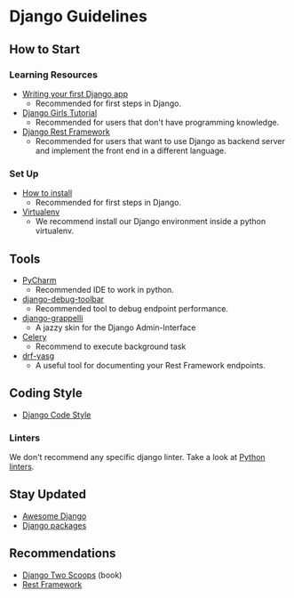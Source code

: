 # Django Guidelines

## How to Start

### Learning Resources

- [Writing your first Django app](https://docs.djangoproject.com/en/stable/intro/tutorial01/)
  - Recommended for first steps in Django.
- [Django Girls Tutorial](https://tutorial.djangogirls.org/en/)
  - Recommended for users that don't have programming knowledge.
- [Django Rest Framework](http://www.django-rest-framework.org/#tutorial)
  - Recommended for users that want to use Django as backend server and implement the front end in a
    different language.

### Set Up

- [How to install](https://docs.djangoproject.com/en/2.0/topics/install/)
  - Recommended for first steps in Django.  
- [Virtualenv](https://virtualenv.pypa.io/en/stable/)
  - We recommend install our Django environment inside a python virtualenv.

## Tools

- [PyCharm](https://www.jetbrains.com/pycharm/)
  - Recommended IDE to work in python.
- [django-debug-toolbar](https://github.com/jazzband/django-debug-toolbar)
  - Recommended tool to debug endpoint performance.
- [django-grappelli](http://grappelliproject.com/)
  - A jazzy skin for the Django Admin-Interface
- [Celery](http://docs.celeryproject.org/en/latest/)
  - Recommend to execute background task
- [drf-yasg](https://github.com/axnsan12/drf-yasg/)
  - A useful tool for documenting your Rest Framework endpoints.

## Coding Style

- [Django Code Style](https://docs.djangoproject.com/en/1.9/internals/contributing/writing-code/coding-style/)

### Linters

We don't recommend any specific django linter. Take a look at
[Python linters](./../../languages/python/README.md#linters).

## Stay Updated

- [Awesome Django](https://gitlab.com/rosarior/awesome-django)
- [Django packages](https://djangopackages.org/)

## Recommendations

- [Django Two Scoops](http://twoscoopspress.org/) (book)
- [Rest Framework](http://www.django-rest-framework.org/)
